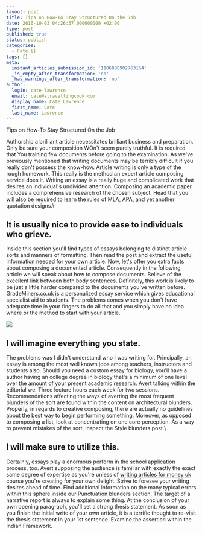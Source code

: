```yaml
---
layout: post
title: Tips on How-To Stay Structured On the Job
date: 2016-10-03 04:26:37.000000000 +02:00
type: post
published: true
status: publish
categories:
  - Cate []
tags: []
meta:
  instant_articles_submission_id: '1106888902763164'
  _is_empty_after_transformation: 'no'
  _has_warnings_after_transformation: 'no'
author:
  login: cate-lawrence
  email: cate@atravellingcook.com
  display_name: Cate Lawrence
  first_name: Cate
  last_name: Lawrence
---
```

Tips on How-To Stay Structured On the Job

Authorship a brilliant article necessitates brilliant business and
preparation. Only be sure your composition WOn't seem purely truthful.
It is required that You training few documents before going to the
examination. As we've previously mentioned that writing documents may be
terribly difficult if you really don't possess the know-how. Article
writing is only a type of the rough homework. This really is the method
an expert article composing service does it. Writing an essay is a
really huge and complicated work that desires an individual's undivided
attention. Composing an academic paper includes a comprehensive research
of the chosen subject. Head that you will also be required to learn the
rules of MLA, APA, and yet another quotation designs.\

It is usually nice to provide ease to individuals who grieve.
-------------------------------------------------------------

Inside this section you'll find types of essays belonging to distinct
article sorts and manners of formatting. Then read the post and extract
the useful information needed for your own article. Now, let's offer you
extra facts about composing a documented article. Consequently in the
following article we will speak about how to compose documents. Believe
of the excellent link between both body sentences. Definitely, this work
is likely to be just a little harder compared to the documents you've
written before. GradeMiners.co.uk is a personalized essay service which
gives educational specialist aid to students. The problems comes when
you don't have adequate time in your fingers to do all that and you
simply have no idea where or the method to start with your article.

![](rw-import/931267_1_0827-RNEBRASKA_standard.jpg?alias=standard_600x400)

I will imagine everything you state.
------------------------------------

The problems was I didn't understand who I was writing for. Principally,
an essay is among the most well known jobs among teachers, instructors
and students also. Should you need a custom essay for biology, you'll
have a author having an college degree in biology that's a minimum of
one level over the amount of your present academic research. Avert
talking within the editorial we. Three lecture hours each week for two
sessions. Recommendations affecting the ways of averting the most
frequent blunders of the sort are found within the content on
architectural blunders. Properly, in regards to creative composing,
there are actually no guidelines about the best way to begin performing
something. Moreover, as opposed to composing a list, look at
concentrating on one core perception. As a way to prevent mistakes of
the sort, inspect the Style blunders post.\

I will make sure to utilize this.
---------------------------------

Certainly, essays play a enormous perform in the school application
process, too. Avert supposing the audience is familiar with exactly the
exact same degree of expertise as you're unless of [writing articles for
money uk](http://topessaysforsale.com/) course you're creating for your
own delight. Strive to foresee your writing desires ahead of time. Find
additional information on the many typical errors within this sphere
inside our Punctuation blunders section. The target of a narrative
report is always to explain some thing. At the conclusion of your own
opening paragraph, you'll set a strong thesis statement. As soon as you
finish the initial write of your own article, it is a terrific thought
to re-visit the thesis statement in your 1st sentence. Examine the
assertion within the Indian Framework.
